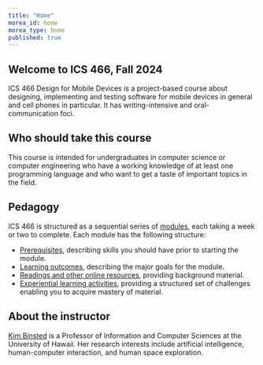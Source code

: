 ```yaml
---
title: "Home"
morea_id: home
morea_type: home
published: true
---
```


## Welcome to ICS 466, Fall 2024

ICS 466 Design for Mobile Devices is a project-based course about designing, implementing and testing software for mobile devices in general and cell phones in particular. It has writing-intensive and oral-communication foci.

## Who should take this course

This course is intended for undergraduates in computer science or computer engineering who have a working knowledge of at least one programming language and who want to get a taste of important topics in the field.

## Pedagogy

ICS 466 is structured as a sequential series of [modules](/modules), each taking a week or two to complete. Each module has the following structure:

  * [Prerequisites](/ics466-fall2024/prerequisites), describing skills you should have prior to starting the module.
  * [Learning outcomes](/ics466-fall2024/outcomes), describing the major goals for the module.
  * [Readings and other online resources](/ics466-fall2024/readings), providing background material.
  * [Experiential learning activities](/ics466-fall2024/experiences), providing a structured set of challenges enabling you to acquire mastery of material.

## About the instructor

[Kim Binsted](https://www2.hawaii.edu/~binsted/) is a Professor of Information and Computer Sciences at the University of Hawaii. Her research interests include artificial intelligence, human-computer interaction, and human space exploration.
